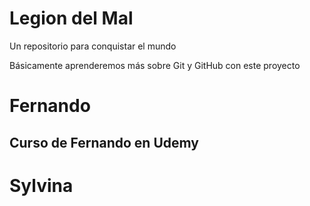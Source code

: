 # Legion del Mal
Un repositorio para conquistar el mundo

Básicamente aprenderemos más sobre Git y GitHub con este proyecto


# Fernando


## Curso de Fernando en Udemy

# Sylvina
